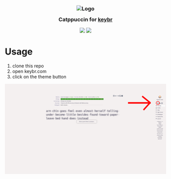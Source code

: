 <!-- panvimdoc-ignore-start -->

<h3 align="center">
    <img src="https://raw.githubusercontent.com/catppuccin/catppuccin/main/assets/logos/exports/1544x1544_circle.png" width="100" alt="Logo"/><br/>
    <img src="https://raw.githubusercontent.com/catppuccin/catppuccin/main/assets/misc/transparent.png" height="30" width="0px"/>
    Catppuccin for <a href="keybr.com">keybr</a>
    <img src="https://raw.githubusercontent.com/catppuccin/catppuccin/main/assets/misc/transparent.png" height="30" width="0px"/>
</h3>

<p align="center">
    <a href="https://github.com/randomintegers/catppuccin-keybr/stargazers"><img src="https://img.shields.io/github/stars/randomintegers/catppuccin-keybr?colorA=363a4f&colorB=b7bdf8&style=for-the-badge"></a>
    <a href="https://github.com/randomintegers/catppuccin/issues"><img src="https://img.shields.io/github/issues/randomintegers/catppuccin-keybr?colorA=363a4f&colorB=f5a97f&style=for-the-badge"></a>
</p>

# Usage
1. clone this repo
2. open keybr.com
3. click on the theme button
<img src="step2.png">
